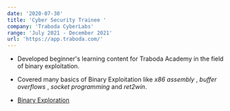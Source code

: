 ```yaml
---
date: '2020-07-30'
title: 'Cyber Security Trainee '
company: 'Traboda CyberLabs'
range: 'July 2021 - December 2021'
url: 'https://app.traboda.com/'
---
```


- Developed beginner's learning content for Traboda Academy in the field of binary exploitation.

- Covered many basics of Binary Exploitation like *x86 assembly* , *buffer overflows* , *socket programming* and *ret2win*. 

- [Binary Exploration](https://app.traboda.com/academy/intro-to-binary-exploitation)